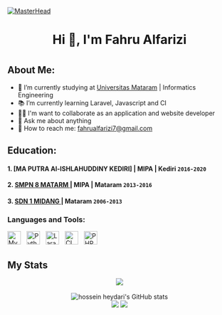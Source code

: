 [![MasterHead](https://1.bp.blogspot.com/-7A4WynwLsMw/XbBpCXG8fHI/AAAAAAAAMt4/uOa1bpLskYgrwGbllhSu2SDj_Mig8SXJQCLcBGAsYHQ/s1600/2000_600px.gif)](https://rishavchanda.io)
<h1 align="center">Hi 👋, I'm Fahru Alfarizi <h1>
  
## About Me:
- 🏫 I’m currently studying at [Universitas Mataram](https://unram.ac.id/) | Informatics Engineering
- 📚︎ I’m currently learning Laravel, Javascript and CI
- 👨‍💻 I'm want to collaborate as an application and website developer
- 💬 Ask me about anything
- 📩 How to reach me: fahrualfarizi7@gmail.com

## Education:
#### 1. [MA PUTRA Al-ISHLAHUDDINY KEDIRI] | MIPA | Kediri `2016-2020`

#### 2. [SMPN 8 MATARM ](https://smpn8mataram.business.site/) | MIPA | Mataram `2013-2016`

#### 3. [SDN 1 MIDANG ](https://www.sman1kebumen.sch.id) | Mataram `2006-2013`

### Languages and Tools:
[<img align="left" alt="MySQL" width="30px" src="https://cdn.jsdelivr.net/gh/devicons/devicon/icons/mysql/mysql-original.svg" style="padding-right:10px;" />][webdev]
[<img align="left" alt="Python" width="30px" src="https://upload.wikimedia.org/wikipedia/commons/thumb/c/c3/Python-logo-notext.svg/110px-Python-logo-notext.svg.png?20100317150552" style="padding-right:10px;" />][webdev]
[<img align="left" alt="Laravel" width="30px" src="https://cdn.worldvectorlogo.com/logos/laravel-3.svg" style="padding-right:10px;" />][webdev]
[<img align="left" alt="CI" width="30px" src="https://cdn.worldvectorlogo.com/logos/codeigniter-1.svg" style="padding-right:10px;" />][webdev]
[<img align="left" alt="PHP" width="30px" src="https://cdn.worldvectorlogo.com/logos/php-1.svg" style="padding-right:0px;" />][webdev]

<br />
<br />


## My Stats
<p align="center"><img src="https://www.codewars.com/users/fahrual/badges/large"/><br /><br />
  <img src="https://github-readme-stats.vercel.app/api?username=fahrual&show_icons=true&include_all_commits=true&theme=monokai" alt="hossein heydari's GitHub stats" /><br />
  <img src="https://github-readme-streak-stats.herokuapp.com/?user=fahrual&theme=monokai"/>
  <img src="https://github-readme-stats.vercel.app/api/top-langs/?username=fahrual&layout=compact&theme=monokai&langs_count=12"/><br />
</p>

<br />
<br />


[webdev]: https://github.com/fahrual/fahrual
